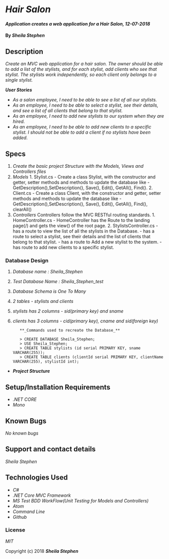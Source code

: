 # _Hair Salon_

#### _Application creates a web application for a Hair Salon, 12-07-2018_

#### By _**Sheila Stephen**_

## Description

_Create an MVC web application for a hair salon. The owner should be able to add a list of the stylists, and for each stylist, add clients who see that stylist. The stylists work independently, so each client only belongs to a single stylist._

**_User Stories_**
* _As a salon employee, I need to be able to see a list of all our stylists._
* _As an employee, I need to be able to select a stylist, see their details, and see a list of all clients that belong to that stylist._
* _As an employee, I need to add new stylists to our system when they are hired._
* _As an employee, I need to be able to add new clients to a specific stylist. I should not be able to add a client if no stylists have been added._

## Specs

1. _Create the basic project Structure with the Models, Views and Controllers files_
2. _Models_
            1. Stylist.cs
                    - Create a class Stylist, with the constructor and getter, setter methods and methods to update the database like -GetDescription(),SetDescription(), Save(), Edit(), GetAll(), Find().
            2. Client.cs
                    - Create a class Client, with the constructor and getter, setter methods and methods to update the database like -GetDescription(),SetDescription(), Save(), Edit(), GetAll(), Find(), clearAll()
3. _Controllers_
    Controllers follow the MVC RESTful routing standards.
            1. HomeController.cs
                    - HomeController has the Route to the landing page(/) and gets the view() of the root page.
            2. StylistsController.cs
                    - has a route to view the list of all the stylists in the Database.
                    - has a route to select a stylist, see their details and the list of clients that belong to that stylist.
                    - has a route to Add a new stylist to the system.
                    - has route to add new clients to a specific stylist.

### Database Design

1. _Database name : Sheila_Stephen_
2. _Test Database Name : Sheila_Stephen_test_
3. _Database Schema is One To Many_
4. _2 tables - stylists and clients_
5. _stylists has 2 columns - sid(primary key) and sname_
6. _clients has 3 columns - cid(primary key), cname and sid(foreign key)_

          **_Commands used to recreate the Database_**

          > CREATE DATABASE Sheila_Stephen;
          > USE Sheila_Stephen;
          > CREATE TABLE stylists (id serial PRIMARY KEY, sname VARCHAR(255));
          > CREATE TABLE clients (clientId serial PRIMARY KEY, clientName VARCHAR(255), stylistId int);



* _**Project Structure**_




## Setup/Installation Requirements

* _.NET CORE_
* _Mono_

## Known Bugs

_No known bugs_

## Support and contact details

_Sheila Stephen_

## Technologies Used

* _C#_
* _.NET Core MVC Framework_
* _MS Test BDD WorkFlow(Unit Testing for Models and Controllers)_
* _Atom_
* _Command Line_
* _Github_

### License

*MIT*

Copyright (c) 2018 **_Sheila Stephen_**
